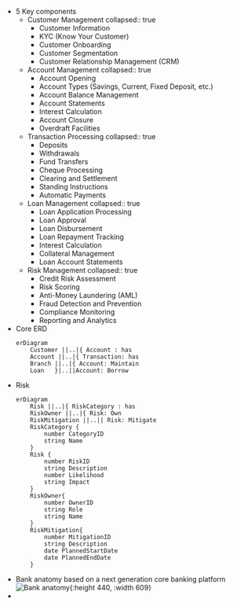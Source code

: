 - 5 Key components
	- Customer Management
	  collapsed:: true
		- Customer Information
		- KYC (Know Your Customer)
		- Customer Onboarding
		- Customer Segmentation
		- Customer Relationship Management (CRM)
	- Account Management
	  collapsed:: true
		- Account Opening
		- Account Types (Savings, Current, Fixed Deposit, etc.)
		- Account Balance Management
		- Account Statements
		- Interest Calculation
		- Account Closure
		- Overdraft Facilities
	- Transaction Processing
	  collapsed:: true
		- Deposits
		- Withdrawals
		- Fund Transfers
		- Cheque Processing
		- Clearing and Settlement
		- Standing Instructions
		- Automatic Payments
	- Loan Management
	  collapsed:: true
		- Loan Application Processing
		- Loan Approval
		- Loan Disbursement
		- Loan Repayment Tracking
		- Interest Calculation
		- Collateral Management
		- Loan Account Statements
	- Risk Management
	  collapsed:: true
		- Credit Risk Assessment
		- Risk Scoring
		- Anti-Money Laundering (AML)
		- Fraud Detection and Prevention
		- Compliance Monitoring
		- Reporting and Analytics
- Core ERD
  ``` mermaid
  erDiagram
      Customer ||..|{ Account : has
      Account ||..|{ Transaction: has
      Branch ||..|{ Account: Maintain
      Loan   }|..||Account: Borrow
  ```
- Risk
  ``` mermaid
  erDiagram
      Risk ||..|{ RiskCategory : has
      RiskOwner ||..|{ Risk: Own
      RiskMitigation ||..|| Risk: Mitigate 
      RiskCategory {
          number CategoryID
          string Name
      }
      Risk {
          number RiskID
          string Description
          number Likelihood
          string Impact
      }
      RiskOwner{
          number OwnerID
          string Role
          string Name
      }
      RiskMitigation{
          number MitigationID
          string Description
          date PlannedStartDate
          date PlannedEndDate
      }
  ```
- Bank anatomy based on a next generation core banking platform
  ![Bank anatomy](https://www.mckinsey.com/~/media/mckinsey/industries/financial%20services/banking%20blog/next%20generation%20core%20banking%20platforms%20a%20golden%20ticket/corebanking_804_ex1_v3.png?cq=50&cpy=Center){:height 440, :width 609}
-